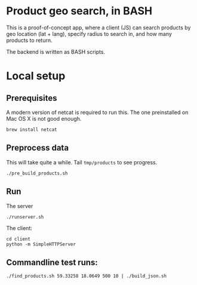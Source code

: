 # Product geo search, in BASH

This is a proof-of-concept app, where a client (JS) can search products by geo location (lat + lang), specify radius to search in, and how many products to return.

The backend is written as BASH scripts.

# Local setup

## Prerequisites

A modern version of netcat is required to run this.
The one preinstalled on Mac OS X is not good enough.

```
brew install netcat
```

## Preprocess data

This will take quite a while. Tail `tmp/products` to see progress.

```
./pre_build_products.sh
```


## Run

The server

```
./runserver.sh
```

The client:

```
cd client
python -m SimpleHTTPServer
```


## Commandline test runs:

```
./find_products.sh 59.33258 18.0649 500 10 | ./build_json.sh
